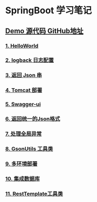 # SpringBoot 学习笔记
## [Demo 源代码 GitHub地址](https://github.com/YoungBear/SpringBootDemo)


### [1. HelloWorld](https://github.com/YoungBear/MyBlog/tree/master/md_files/SpringBoot/SpringBoot-1-HelloWorld.md)

### [2. logback 日志配置](https://github.com/YoungBear/MyBlog/tree/master/md_files/SpringBoot/SpringBoot-2-logback.md)

### [3. 返回 Json 串](https://github.com/YoungBear/MyBlog/tree/master/md_files/SpringBoot/SpringBoot-3-Json.md)

### [4. Tomcat 部署](https://github.com/YoungBear/MyBlog/tree/master/md_files/SpringBoot/SpringBoot-4-Tomcat.md)

### [5. Swagger-ui](https://github.com/YoungBear/MyBlog/tree/master/md_files/SpringBoot/SpringBoot-5-Swagger-ui.md)

### [6. 返回统一的Json格式](https://github.com/YoungBear/MyBlog/tree/master/md_files/SpringBoot/SpringBoot-6-CommonJson.md)

### [7. 处理全局异常](https://github.com/YoungBear/MyBlog/tree/master/md_files/SpringBoot/SpringBoot-7-GlobalExceptionHandler.md)

### [8. GsonUtils 工具类](https://github.com/YoungBear/MyBlog/tree/master/md_files/SpringBoot/SpringBoot-8-GsonUtils.md)

### [9. 多环境部署](https://github.com/YoungBear/MyBlog/tree/master/md_files/SpringBoot/SpringBoot-9-MultipyEnv.md)

### [10. 集成数据库](https://github.com/YoungBear/MyBlog/tree/master/md_files/SpringBoot//SpringBoot-10-Database.md)

### [11. RestTemplate工具类](https://github.com/YoungBear/MyBlog/tree/master/md_files/SpringBoot/SpringBoot-11-RestTemplateUtils.md)